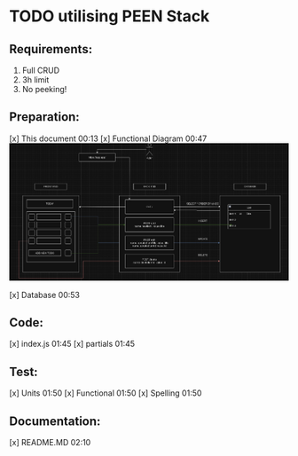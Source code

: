 # TODO utilising PEEN Stack
## Requirements:
1) Full CRUD
2) 3h limit
3) No peeking! 

## Preparation:
[x] This document 00:13
[x] Functional Diagram 00:47
![diagram](public/assets/img/todo_diagram.png)

[x] Database 00:53

## Code:
[x] index.js 01:45
[x] partials 01:45

## Test:
[x] Units 01:50
[x] Functional 01:50
[x] Spelling 01:50

## Documentation:
[x] README.MD 02:10



